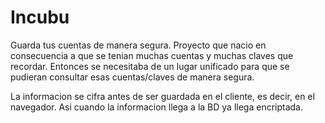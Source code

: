 Incubu
======

Guarda tus cuentas de manera segura. Proyecto que nacio en consecuencia
a que se tenian muchas cuentas y muchas claves que recordar. Entonces
se necesitaba de un lugar unificado para que se pudieran consultar esas
cuentas/claves de manera segura.

La informacion se cifra antes de ser guardada en el cliente, es decir, 
en el navegador. Asi cuando la informacion llega a la BD ya llega encriptada.

